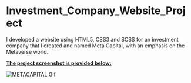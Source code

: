 ﻿# Investment_Company_Website_Project

I developed a website using HTML5, CSS3 and SCSS for an investment company that I created and named Meta Capital, with an emphasis on the Metaverse world.


<strong><u>The project screenshot is provided below:</u></strong>

![METACAPITAL Gif](https://github.com/erhantapanyigit/Investment_Company_Website_Project/assets/132780710/06b4735c-aca6-45a4-af2f-1f6ecdc47e35)
